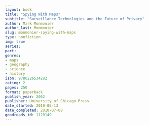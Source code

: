 ```yaml
---
layout: book
title: "Spying With Maps"
subtitle: "Surveillance Technologies and the Future of Privacy"
author: Mark Monmonier
author_last: Monmonier
slug: monmonier-spying-with-maps
type: nonfiction
img: true
series: 
part: 
genres:
- maps
- geography
- science
- history
isbn: 9780226534282
rating: 2
pages: 250
format: paperback
publish_year: 2002
publisher: University of Chicago Press
date_started: 2010-05-13
date_completed: 2010-07-08
goodreads_id: 1120149
---
```

